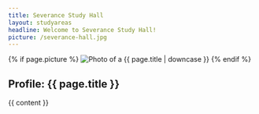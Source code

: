 ```yaml
---
title: Severance Study Hall
layout: studyareas
headline: Welcome to Severance Study Hall!
picture: /severance-hall.jpg
---
```


<article>

  {% if page.picture %}
    <img src="{{ page.picture }}" alt="Photo of a {{ page.title | downcase }}">
  {% endif %}

  <h1>Profile: {{ page.title }}</h1>

  <div>
    {{ content }}
  </div>
  
</article>